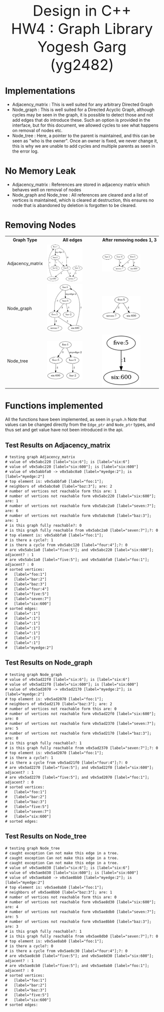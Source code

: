 <center><font size=72>
<br> Design in C++ 
<br> HW4 : Graph Library
<br> Yogesh Garg (yg2482)
</font></center>

# Implementations

 * Adjacency_matrix : This is well suited for any arbitrary Directed Graph
 * Node_graph : This is well suited for a Directed Acyclic Graph, although cycles may be seen in the graph,
it is possible to detect those and not add edges that do introduce these. Such an option is provided in the
interface, but for this document, we allowed cycles to see  what happens on removal of nodes etc.
 * Node_tree : Here, a pointer to the parent is maintained, and this can be seen as "who is the owner".
Once an owner is fixed, we never change it, this is why we are unable to add cycles and multiple parents
as seen in the error log.

# No Memory Leak
 * Adjacency_matrix : References are stored in adjacency matrix which behaves well on removal of nodes
 * Node_graph and Node_tree : All references are cleared and a list of vertices is maintained, which is
 cleared at destruction, this ensures no node that is abandoned by deletion is forgotten to be cleared.


# Removing Nodes
<table>
<tr><th>Graph Type<th>All edges<th>After removing nodes 1, 3
<tr><td>Adjacency_matrix<td><img src="out/g1_all.dot.png" width="70%"> <td><img src="out/g1_rem.dot.png" width="70%">
<tr><td>Node_graph <td><img src="out/g2_all.dot.png" width="70%"> <td><img src="out/g2_rem.dot.png" width="70%">
<tr><td>Node_tree <td><img src="out/g3_all.dot.png" width="70%"> <td><img src="out/g3_rem.dot.png" width="70%">
</table>


# Functions implemented

All the functions have been implemented, as seen in ```graph.h```
Note that values can be changed directly from the ```Edge_ptr``` and ```Node_ptr```
types, and thus set and get value have not been introduced in the api.

## Test Results on Adjacency_matrix

```
# testing graph Adjacency_matrix
# value of v0x5abc220 [label="six:6"]; is [label="six:6"]
# value of v0x5abc220 [label="six:600"]; is [label="six:600"]
# value of v0x5abbfa0 -> v0x5abc0a0 [label="myedge:2"]; is [label="myedge:2"]
# top element is: v0x5abbfa0 [label="foo:1"];
# neighbors of v0x5abc0a0 [label="baz:3"]; are: 2
# number of vertices not reachable form this are: 1
# number of vertices not reachable form v0x5abc220 [label="six:600"]; are: 1
# number of vertices not reachable form v0x5abc2a0 [label="seven:7"]; are: 6
# number of vertices not reachable form v0x5abc0a0 [label="baz:3"]; are: 1
# is this graph fully reachable?: 0
# is this graph fully reachable from v0x5abc2a0 [label="seven:7"];?: 0
# top element is: v0x5abbfa0 [label="foo:1"];
# is there a cycle?: 1
# is there a cycle from v0x5abc120 [label="four:4"];?: 0
# are v0x5abc1a0 [label="five:5"]; and v0x5abc220 [label="six:600"]; adjacent? : 1
# are v0x5abc1a0 [label="five:5"]; and v0x5abbfa0 [label="foo:1"]; adjacent? : 0
# sorted vertices:
#	[label="foo:1"]
#	[label="bar:2"]
#	[label="baz:3"]
#	[label="four:4"]
#	[label="five:5"]
#	[label="seven:7"]
#	[label="six:600"]
# sorted edges:
#	[label=":1"]
#	[label=":1"]
#	[label=":1"]
#	[label=":1"]
#	[label=":1"]
#	[label=":1"]
#	[label=":1"]
#	[label="myedge:2"]
```

## Test Results on Node_graph

```
# testing graph Node_graph
# value of v0x5ad22f0 [label="six:6"]; is [label="six:6"]
# value of v0x5ad22f0 [label="six:600"]; is [label="six:600"]
# value of v0x5ad2070 -> v0x5ad2170 [label="myedge:2"]; is [label="myedge:2"]
# top element is: v0x5ad2070 [label="foo:1"];
# neighbors of v0x5ad2170 [label="baz:3"]; are: 2
# number of vertices not reachable form this are: 0
# number of vertices not reachable form v0x5ad22f0 [label="six:600"]; are: 0
# number of vertices not reachable form v0x5ad2370 [label="seven:7"]; are: 5
# number of vertices not reachable form v0x5ad2170 [label="baz:3"]; are: 0
# is this graph fully reachable?: 1
# is this graph fully reachable from v0x5ad2370 [label="seven:7"];?: 0
# top element is: v0x5ad2070 [label="foo:1"];
# is there a cycle?: 1
# is there a cycle from v0x5ad21f0 [label="four:4"];?: 0
# are v0x5ad2270 [label="five:5"]; and v0x5ad22f0 [label="six:600"]; adjacent? : 1
# are v0x5ad2270 [label="five:5"]; and v0x5ad2070 [label="foo:1"]; adjacent? : 0
# sorted vertices:
#	[label="foo:1"]
#	[label="bar:2"]
#	[label="baz:3"]
#	[label="five:5"]
#	[label="seven:7"]
#	[label="six:600"]
# sorted edges:
```

## Test Results on Node_tree

```
# testing graph Node_tree
# caught exception Can not make this edge in a tree.
# caught exception Can not make this edge in a tree.
# caught exception Can not make this edge in a tree.
# value of v0x5ae8d30 [label="six:6"]; is [label="six:6"]
# value of v0x5ae8d30 [label="six:600"]; is [label="six:600"]
# value of v0x5ae8ab0 -> v0x5ae8bb0 [label="myedge:2"]; is [label="myedge:2"]
# top element is: v0x5ae8ab0 [label="foo:1"];
# neighbors of v0x5ae8bb0 [label="baz:3"]; are: 1
# number of vertices not reachable form this are: 0
# number of vertices not reachable form v0x5ae8d30 [label="six:600"]; are: 4
# number of vertices not reachable form v0x5ae8db0 [label="seven:7"]; are: 5
# number of vertices not reachable form v0x5ae8bb0 [label="baz:3"]; are: 3
# is this graph fully reachable?: 1
# is this graph fully reachable from v0x5ae8db0 [label="seven:7"];?: 0
# top element is: v0x5ae8ab0 [label="foo:1"];
# is there a cycle?: 0
# is there a cycle from v0x5ae8c30 [label="four:4"];?: 0
# are v0x5ae8cb0 [label="five:5"]; and v0x5ae8d30 [label="six:600"]; adjacent? : 1
# are v0x5ae8cb0 [label="five:5"]; and v0x5ae8ab0 [label="foo:1"]; adjacent? : 0
# sorted vertices:
#	[label="foo:1"]
#	[label="bar:2"]
#	[label="baz:3"]
#	[label="five:5"]
#	[label="six:600"]
# sorted edges:
```

